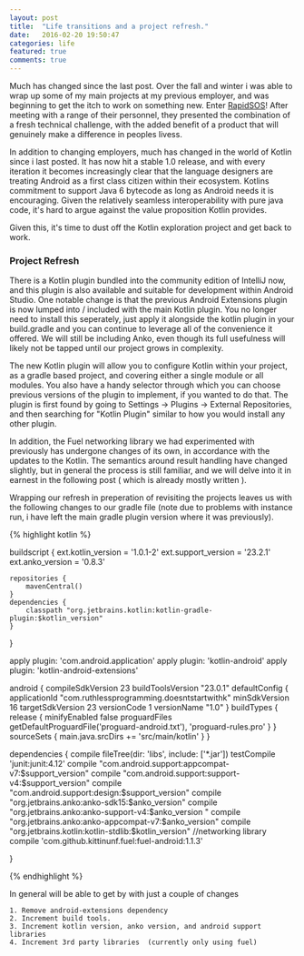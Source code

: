 ```yaml
---
layout: post
title:  "Life transitions and a project refresh."
date:   2016-02-20 19:50:47
categories: life
featured: true
comments: true
---
```


Much has changed since the last post. Over the fall and winter i was able to wrap up some of my main projects at my previous employer, and was beginning to get the itch to work on something new. Enter [RapidSOS](http://rapidsos.com)!
After meeting with a range of their personnel, they presented the combination of a fresh technical challenge, with the added benefit of a product that will genuinely make a difference in peoples livess.

In addition to changing employers,  much has changed in the world of Kotlin since i last posted.  It has now hit a stable 1.0 release,  and with every iteration it becomes increasingly clear that the language designers are treating Android as a first class citizen within their ecosystem. Kotlins commitment to support Java 6 bytecode as long as Android needs it is encouraging. Given the relatively seamless interoperability with pure java code, it's hard to argue against the value proposition Kotlin provides.

Given this,  it's time to dust off the Kotlin exploration project and get back to work. 

### Project Refresh
There is a Kotlin plugin bundled into the community edition of IntelliJ  now, and this plugin is also available and suitable for development within Android Studio.  One notable change is that the previous Android Extensions plugin is now lumped into / included with the main Kotlin plugin. You no longer need to install this seperately, just apply it alongside the kotlin plugin in your build.gradle  and you can continue to leverage all of the convenience it offered.  We will still be including Anko,  even though its full usefulness will likely not be tapped until our project grows in complexity.  

The new Kotlin plugin will allow you to configure Kotlin within your project,  as a gradle based project,  and covering either a single module or all modules.  You also have a handy selector through which you can choose previous versions of the plugin to implement,  if you wanted to do that.  The plugin is first found by going to Settings -> Plugins ->  External Repositories,  and then searching for "Kotlin Plugin"  similar to how you would install any other plugin.

In addition, the Fuel networking library we had experimented with previously has undergone changes of its own,  in accordance with  the updates to the Kotlin. The semantics around result handling have changed slightly, but in general the process is still familiar, and we will delve into it in earnest in the following post ( which is already mostly written ).

Wrapping our refresh in preperation of revisiting the projects leaves us with the following changes to our gradle file (note due to problems with instance run,  i have left the main gradle plugin version where it was previously).



{% highlight kotlin %}

buildscript {
    ext.kotlin_version = '1.0.1-2'
    ext.support_version = '23.2.1'
    ext.anko_version = '0.8.3'

    repositories {
        mavenCentral()
    }
    dependencies {
        classpath "org.jetbrains.kotlin:kotlin-gradle-plugin:$kotlin_version"
    }
}

apply plugin: 'com.android.application'
apply plugin: 'kotlin-android'
apply plugin: 'kotlin-android-extensions'

android {
    compileSdkVersion 23
    buildToolsVersion "23.0.1"
    defaultConfig {
        applicationId "com.ruthlessprogramming.doesntstartwithk"
        minSdkVersion 16
        targetSdkVersion 23
        versionCode 1
        versionName "1.0"
    }
    buildTypes {
        release {
            minifyEnabled false
            proguardFiles getDefaultProguardFile('proguard-android.txt'), 'proguard-rules.pro'
        }
    }
    sourceSets {
        main.java.srcDirs += 'src/main/kotlin'
    }
}



dependencies {
    compile fileTree(dir: 'libs', include: ['*.jar'])
    testCompile 'junit:junit:4.12'
    compile "com.android.support:appcompat-v7:$support_version"
    compile "com.android.support:support-v4:$support_version"
    compile "com.android.support:design:$support_version"
    compile "org.jetbrains.anko:anko-sdk15:$anko_version"
    compile "org.jetbrains.anko:anko-support-v4:$anko_version "
    compile "org.jetbrains.anko:anko-appcompat-v7:$anko_version"
    compile "org.jetbrains.kotlin:kotlin-stdlib:$kotlin_version"
    //networking library
    compile 'com.github.kittinunf.fuel:fuel-android:1.1.3'

}

{% endhighlight %}


In general will be able to get by with just a couple of changes

    1. Remove android-extensions dependency
    2. Increment build tools. 
    3. Increment kotlin version, anko version, and android support libraries
    4. Increment 3rd party libraries  (currently only using fuel)
    


[jekyll]:      http://jekyllrb.com
[jekyll-gh]:   https://github.com/jekyll/jekyll
[jekyll-help]: https://github.com/jekyll/jekyll-help
